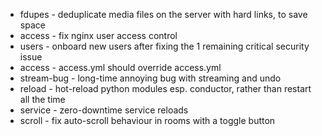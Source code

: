 - fdupes - deduplicate media files on the server with hard links, to save space
- access - fix nginx user access control
- users - onboard new users after fixing the 1 remaining critical security issue
- access - access.yml should override access.yml
- stream-bug - long-time annoying bug with streaming and undo
- reload - hot-reload python modules esp. conductor, rather than restart all the time
- service - zero-downtime service reloads
- scroll - fix auto-scroll behaviour in rooms with a toggle button
